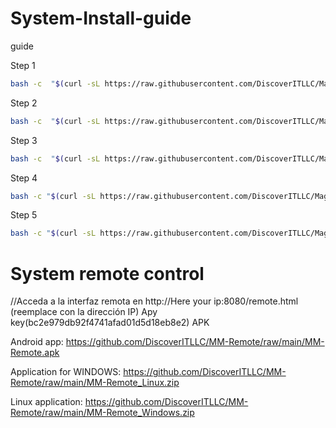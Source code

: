 # System-Install-guide
guide

Step 1
````bash
bash -c  "$(curl -sL https://raw.githubusercontent.com/DiscoverITLLC/MagicMirror_scripts/master/raspberry.sh)"
````
Step 2
````bash
bash -c  "$(curl -sL https://raw.githubusercontent.com/DiscoverITLLC/MagicMirror_scripts/master/upgrade-script.sh)"
````
Step 3
````bash
bash -c  "$(curl -sL https://raw.githubusercontent.com/DiscoverITLLC/MagicMirror_scripts/master/upgrade-script.sh)" apply
````
Step 4
````bash
bash -c "$(curl -sL https://raw.githubusercontent.com/DiscoverITLLC/MagicMirror_scripts/master/screensaveroff.sh)"
````
Step 5
````bash
bash -c "$(curl -sL https://raw.githubusercontent.com/DiscoverITLLC/MagicMirror_scripts/master/fixuppm2.sh)"
````

# System remote control
//Acceda a la interfaz remota en http://Here your ip:8080/remote.html (reemplace con la dirección IP)
Apy key(bc2e979db92f4741afad01d5d18eb8e2) APK

Android app:
https://github.com/DiscoverITLLC/MM-Remote/raw/main/MM-Remote.apk

Application for WINDOWS:
https://github.com/DiscoverITLLC/MM-Remote/raw/main/MM-Remote_Linux.zip

Linux application:
https://github.com/DiscoverITLLC/MM-Remote/raw/main/MM-Remote_Windows.zip
